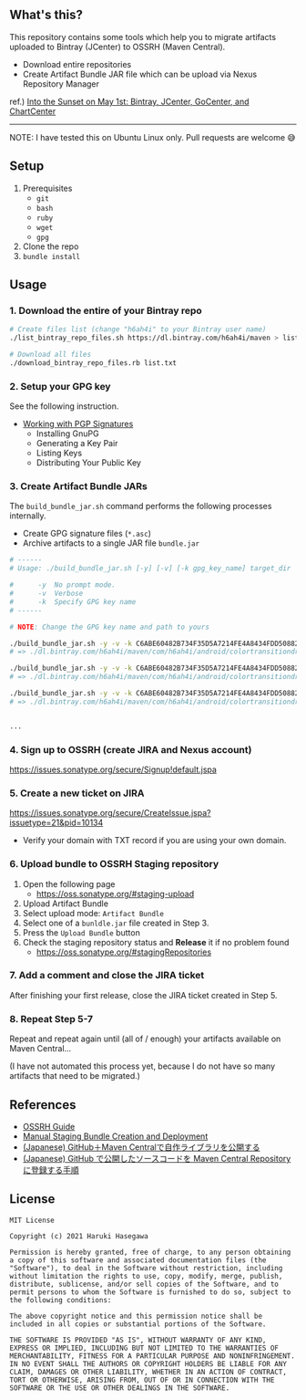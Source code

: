 ## What's this?

This repository contains some tools which help you to migrate artifacts uploaded to Bintray (JCenter) to OSSRH (Maven Central).

- Download entire repositories
- Create Artifact Bundle JAR file which can be upload via Nexus Repository Manager

ref.) [Into the Sunset on May 1st: Bintray, JCenter, GoCenter, and ChartCenter](https://jfrog.com/blog/into-the-sunset-bintray-jcenter-gocenter-and-chartcenter/)


---

NOTE: I have tested this on Ubuntu Linux only. Pull requests are welcome :sweat_smile:

## Setup

1. Prerequisites
     - `git`
     - `bash`
     - `ruby`
     - `wget`
     - `gpg`
2. Clone the repo
3. `bundle install`

## Usage

### 1. Download the entire of your Bintray repo

```bash
# Create files list (change "h6ah4i" to your Bintray user name)
./list_bintray_repo_files.sh https://dl.bintray.com/h6ah4i/maven > list.txt

# Download all files
./download_bintray_repo_files.rb list.txt
```

### 2. Setup your GPG key
See the following instruction.

- [Working with PGP Signatures](https://central.sonatype.org/pages/working-with-pgp-signatures.html)
  - Installing GnuPG
  - Generating a Key Pair
  - Listing Keys
  - Distributing Your Public Key

### 3. Create Artifact Bundle JARs

The `build_bundle_jar.sh` command performs the following processes internally.

- Create GPG signature files (`*.asc`)
- Archive artifacts to a single JAR file `bundle.jar`

```bash
# ------
# Usage: ./build_bundle_jar.sh [-y] [-v] [-k gpg_key_name] target_dir

#      -y  No prompt mode.
#      -v  Verbose
#      -k  Specify GPG key name
# ------

# NOTE: Change the GPG key name and path to yours

./build_bundle_jar.sh -y -v -k C6ABE60482B734F35D5A7214FE4A8434FDD50882 ./dl.bintray.com/h6ah4i/maven/com/h6ah4i/android/colortransitiondrawable/colortransitiondrawable/0.5.0
# => ./dl.bintray.com/h6ah4i/maven/com/h6ah4i/android/colortransitiondrawable/colortransitiondrawable/0.5.0/bundle.jar

./build_bundle_jar.sh -y -v -k C6ABE60482B734F35D5A7214FE4A8434FDD50882 ./dl.bintray.com/h6ah4i/maven/com/h6ah4i/android/colortransitiondrawable/colortransitiondrawable/0.5.1
# => ./dl.bintray.com/h6ah4i/maven/com/h6ah4i/android/colortransitiondrawable/colortransitiondrawable/0.5.1/bundle.jar

./build_bundle_jar.sh -y -v -k C6ABE60482B734F35D5A7214FE4A8434FDD50882 ./dl.bintray.com/h6ah4i/maven/com/h6ah4i/android/colortransitiondrawable/colortransitiondrawable/0.5.2
# => ./dl.bintray.com/h6ah4i/maven/com/h6ah4i/android/colortransitiondrawable/colortransitiondrawable/0.5.2/bundle.jar


...
```


### 4. Sign up to OSSRH (create JIRA and Nexus account)

https://issues.sonatype.org/secure/Signup!default.jspa

### 5. Create a new ticket on JIRA

https://issues.sonatype.org/secure/CreateIssue.jspa?issuetype=21&pid=10134

- Verify your domain with TXT record if you are using your own domain.

### 6. Upload bundle to OSSRH Staging repository

1. Open the following page
    - https://oss.sonatype.org/#staging-upload
2. Upload Artifact Bundle
  1. Select upload mode: `Artifact Bundle`
  2. Select one of a `bunldle.jar` file created in Step 3.
  3. Press the `Upload Bundle` button
3. Check the staging repository status and **Release** it if no problem found
    - https://oss.sonatype.org/#stagingRepositories

### 7. Add a comment and close the JIRA ticket

After finishing your first release, close the JIRA ticket created in Step 5.

### 8. Repeat Step 5-7

Repeat and repeat again until (all of / enough) your artifacts available on Maven Central...

(I have not automated this process yet, because I do not have so many artifacts that need to be migrated.)

## References

- [OSSRH Guide](https://central.sonatype.org/pages/ossrh-guide.html)
- [Manual Staging Bundle Creation and Deployment](https://central.sonatype.org/pages/manual-staging-bundle-creation-and-deployment.html)
- [(Japanese) GitHub＋Maven Centralで自作ライブラリを公開する](https://qiita.com/yoshikawaa/items/a7a7c1d927f6e7e75320)
- [(Japanese) GitHub で公開したソースコードを Maven Central Repository に登録する手順](https://blog.tagbangers.co.jp/2015/02/27/to-register-the-source-code-that-was-published-in-github-to-maven-central-repository)


## License

```
MIT License

Copyright (c) 2021 Haruki Hasegawa

Permission is hereby granted, free of charge, to any person obtaining a copy of this software and associated documentation files (the "Software"), to deal in the Software without restriction, including without limitation the rights to use, copy, modify, merge, publish, distribute, sublicense, and/or sell copies of the Software, and to permit persons to whom the Software is furnished to do so, subject to the following conditions:

The above copyright notice and this permission notice shall be included in all copies or substantial portions of the Software.

THE SOFTWARE IS PROVIDED "AS IS", WITHOUT WARRANTY OF ANY KIND, EXPRESS OR IMPLIED, INCLUDING BUT NOT LIMITED TO THE WARRANTIES OF MERCHANTABILITY, FITNESS FOR A PARTICULAR PURPOSE AND NONINFRINGEMENT. IN NO EVENT SHALL THE AUTHORS OR COPYRIGHT HOLDERS BE LIABLE FOR ANY CLAIM, DAMAGES OR OTHER LIABILITY, WHETHER IN AN ACTION OF CONTRACT, TORT OR OTHERWISE, ARISING FROM, OUT OF OR IN CONNECTION WITH THE SOFTWARE OR THE USE OR OTHER DEALINGS IN THE SOFTWARE.
```
